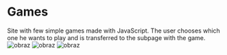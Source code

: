 # Games
Site with few simple games made with JavaScript. The user chooses which one he wants to play and is 
transferred to the subpage with the game.
![obraz](https://user-images.githubusercontent.com/56117187/219880119-4ef4e6b3-ee30-45f3-b1eb-79740ebb84d6.png)
![obraz](https://user-images.githubusercontent.com/56117187/219880130-75b9c7fa-4cd0-47a2-8e96-544447339053.png)
![obraz](https://user-images.githubusercontent.com/56117187/219880147-1bce0e83-6a47-43d6-bd4c-90038e245681.png)
